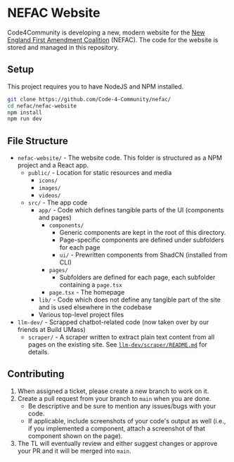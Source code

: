 # NEFAC Website
Code4Community is developing a new, modern website for the [New England First Amendment Coalition](https://nefac.org) (NEFAC). The code for the website is stored and managed in this repository.

## Setup
This project requires you to have NodeJS and NPM installed.
```bash
git clone https://github.com/Code-4-Community/nefac/
cd nefac/nefac-website
npm install
npm run dev
```

## File Structure
- `nefac-website/` - The website code. This folder is structured as a NPM project and a React app.
  - `public/` - Location for static resources and media
    - `icons/`
    - `images/`
    - `videos/`
  - `src/` - The app code
    - `app/` - Code which defines tangible parts of the UI (components and pages)
      - `components/`
        - Generic components are kept in the root of this directory.
        - Page-specific components are defined under subfolders for each page
        - `ui/` - Prewritten components from ShadCN (installed from CLI)
      - `pages/`
        - Subfolders are defined for each page, each subfolder containing a `page.tsx`
      - `page.tsx` - The homepage
    - `lib/` - Code which does not define any tangible part of the site and is used elsewhere in the codebase
    - Various top-level project files
- `llm-dev/` - Scrapped chatbot-related code (now taken over by our friends at Build UMass)
  - `scraper/` - A scraper written to extract plain text content from all pages on the existing site. See [`llm-dev/scraper/README.md`](llm-dev/scraper/README.md) for details.
 
## Contributing
1. When assigned a ticket, please create a new branch to work on it.
2. Create a pull request from your branch to `main` when you are done.
    - Be descriptive and be sure to mention any issues/bugs with your code.
    - If applicable, include screenshots of your code's output as well (i.e., if you implemented a component, attach a screenshot of that component shown on the page).
3. The TL will eventually review and either suggest changes or approve your PR and it will be merged into `main`.
